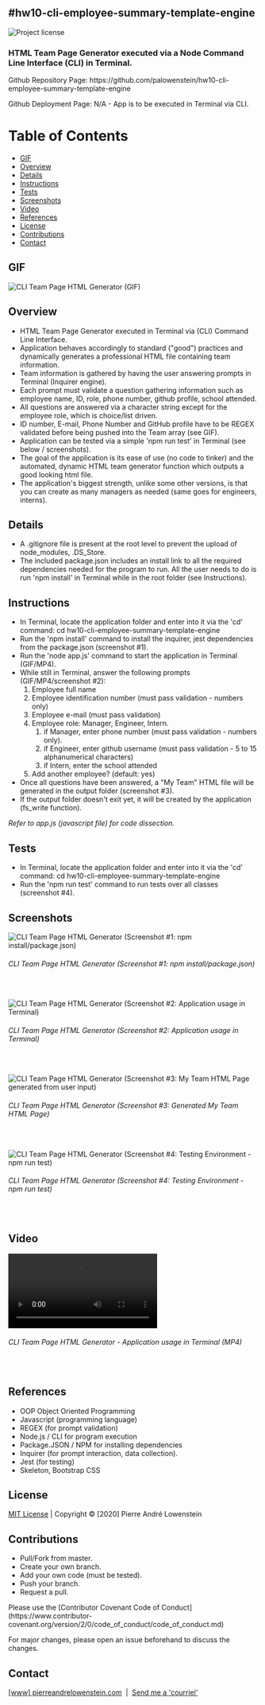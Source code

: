 ## #hw10-cli-employee-summary-template-engine
![Project license](https://img.shields.io/badge/license-MIT,https://choosealicense.com/licenses/mit/-brightgreen)

<h3>HTML Team Page Generator executed via a Node Command Line Interface (CLI) in Terminal.</h3>
<p>Github Repository Page: https://github.com/palowenstein/hw10-cli-employee-summary-template-engine</p>
<p>Github Deployment Page: N/A - App is to be executed in Terminal via CLI.</p>

# Table of Contents
  * [GIF](#Gif)
  * [Overview](#Overview)
  * [Details](#Details)
  * [Instructions](#Instructions)
  * [Tests](#Tests)  
  * [Screenshots](#Screenshots)
  * [Video](#Video)
  * [References](#References)
  * [License](#License)
  * [Contributions](#Contributions)  
  * [Contact](#Contact)

## GIF
![CLI Team Page HTML Generator (GIF)](./demo_assets/ucla-hw10-cli-employee-summary-template-engine-demo.gif "CLI Team Page HTML Generator (GIF)")

## Overview
<ul>
<li>HTML Team Page Generator executed in Terminal via (CLI) Command Line Interface.</li>
<li>Application behaves accordingly to standard ("good") practices and dynamically generates a professional HTML file containing team information.</li>
<li>Team information is gathered by having the user answering prompts in Terminal (Inquirer engine).</li>
<li>Each prompt must validate a question gathering information such as employee name, ID, role, phone number, github profile, school attended.</li>
<li>All questions are answered via a character string except for the employee role, which is choice/list driven.</li>
<li>ID number, E-mail, Phone Number and GitHub profile have to be REGEX validated before being pushed into the Team array (see GIF).</li>
<li>Application can be tested via a simple 'npm run test' in Terminal (see below / screenshots).</li>
<li>The goal of the application is its ease of use (no code to tinker) and the automated, dynamic HTML team generator function which outputs a good looking html file.</li>
<li>The application's biggest strength, unlike some other versions, is that you can create as many managers as needed (same goes for engineers, interns).</li>
</ul>

## Details
<ul>
<li>A .gitignore file is present at the root level to prevent the upload of node_modules, .DS_Store.</li>
<li>The included package.json includes an install link to all the required dependencies needed for the program to run. All the user needs to do is run 'npm install' in Terminal while in the root folder (see Instructions).</li>
</ul>

## Instructions
<ul>
<li>In Terminal, locate the application folder and enter into it via the 'cd' command: cd hw10-cli-employee-summary-template-engine</li>
<li>Run the 'npm install' command to install the inquirer, jest dependencies from the package.json (screenshot #1).</li>
<li>Run the 'node app.js' command to start the application in Terminal (GIF/MP4).</li>
<li>While still in Terminal, answer the following prompts (GIF/MP4/screenshot #2):
    <ol>
    <li>Employee full name</li>
    <li>Employee identification number (must pass validation - numbers only)</li>
    <li>Employee e-mail (must pass validation)</li>
    <li>Employee role: Manager, Engineer, Intern.
        <ol>
        <li>if Manager, enter phone number (must pass validation - numbers only).</li>
        <li>if Engineer, enter github username (must pass validation - 5 to 15 alphanumerical characters)</li>
        <li>if Intern, enter the school attended</li>
        </ol>
    </li>
    <li>Add another employee? (default: yes)</li>
    </ol>
<li>Once all questions have been answered, a "My Team" HTML file will be generated in the output folder (screenshot #3).</li>
<li>If the output folder doesn't exit yet, it will be created by the application (fs_write function).
</ul>

<p><i>Refer to app.js (javascript file) for code dissection.</i></p>


## Tests
<ul>
<li>In Terminal, locate the application folder and enter into it via the 'cd' command: cd hw10-cli-employee-summary-template-engine</li>
<li>Run the 'npm run test' command to run tests over all classes (screenshot #4).</li>
</ul>


## Screenshots
![CLI Team Page HTML Generator (Screenshot #1: npm install/package.json)](./demo_assets/ucla-hw10-1-cli-employee-summary-template-engine-npm-install-package-json.png?raw=true "CLI Team Page HTML Generator (Screenshot #1: npm install/package.json)")
<h6>CLI Team Page HTML Generator (Screenshot #1: npm install/package.json)</h6>
<br />

![CLI Team Page HTML Generator (Screenshot #2: Application usage in Terminal)](./demo_assets/ucla-hw10-2-cli-employee-summary-template-engine-terminal-application-usage.png?raw=true "CLI Team Page HTML Generator (Screenshot #2: Application usage in Terminal)")
<h6>CLI Team Page HTML Generator (Screenshot #2: Application usage in Terminal)</h6>
<br />

![CLI Team Page HTML Generator (Screenshot #3: My Team HTML Page generated from user input)](./demo_assets/ucla-hw10-3-cli-employee-summary-template-engine-generated-team-page.jpg?raw=true "CLI Team Page HTML Generator (Screenshot #3: Generated My Team HTML Page)")
<h6>CLI Team Page HTML Generator (Screenshot #3: Generated My Team HTML Page)</h6>
<br />

![CLI Team Page HTML Generator (Screenshot #4: Testing Environment - npm run test)](./demo_assets/ucla-hw10-4-cli-employee-summary-template-engine-npm-run-test.jpg?raw=true "CLI Team Page HTML Generator (Screenshot #4: Testing Environment - npm run test)")
<h6>CLI Team Page HTML Generator (Screenshot #4: Testing Environment - npm run test)</h6>
<br />

## Video
![CLI Team Page HTML Generator - Application usage in Terminal (MP4)](./demo_assets/ucla-hw10-cli-employee-summary-template-engine-demo.mp4 "CLI Team Page HTML Generator - Application usage in Terminal (MP4)")
<h6>CLI Team Page HTML Generator - Application usage in Terminal (MP4)</h6>
<br />

## References
<ul>
<li>OOP Object Oriented Programming</li>
<li>Javascript (programming language)</li>
<li>REGEX (for prompt validation)</li>
<li>Node.js / CLI for program execution</li>
<li>Package.JSON / NPM for installing dependencies</li>
<li>Inquirer (for prompt interaction, data collection).</li>
<li>Jest (for testing)</li>
<li>Skeleton, Bootstrap CSS</li>
</ul>

 ## License
<p>
<a href="./MITlicense.txt">MIT License</a> | Copyright © [2020] Pierre André Lowenstein
</p>

 ## Contributions
<ul>
<li>Pull/Fork from master.</li>
<li>Create your own branch.</li>
<li>Add your own code (must be tested).</li>
<li>Push your branch.</li>
<li>Request a pull.</li>
</ul>

<p>Please use the [Contributor Covenant Code of Conduct](https://www.contributor-covenant.org/version/2/0/code_of_conduct/code_of_conduct.md)</p>
<p>For major changes, please open an issue beforehand to discuss the changes.</p>

 ## Contact
<p>
<a href="http://pierreandrelowenstein.com" title="[www] Pierre Andr&eacute; Lowenstein" target="_blank">[www] pierreandrelowenstein.com</a>
&nbsp;|&nbsp;
<a href="mailto:soundtrackspecialist@gmail.com" title="Courriel">Send me a 'courriel'</a>
</p>